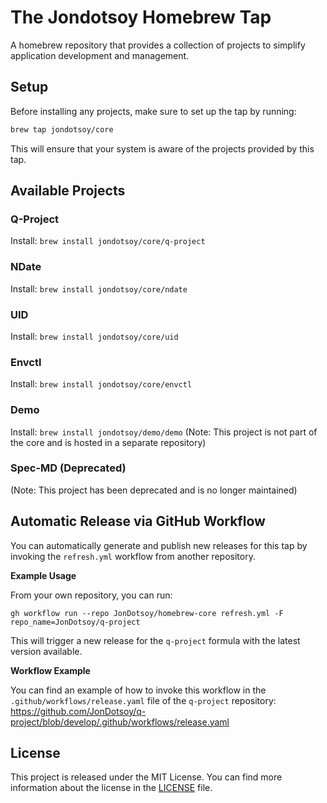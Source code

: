 # The Jondotsoy Homebrew Tap

A homebrew repository that provides a collection of projects to simplify application development and management.

## Setup

Before installing any projects, make sure to set up the tap by running:
```bash
brew tap jondotsoy/core
```
This will ensure that your system is aware of the projects provided by this tap.

## Available Projects

### Q-Project
Install: `brew install jondotsoy/core/q-project`

### NDate
Install: `brew install jondotsoy/core/ndate`

### UID
Install: `brew install jondotsoy/core/uid`

### Envctl
Install: `brew install jondotsoy/core/envctl`

### Demo
Install: `brew install jondotsoy/demo/demo` (Note: This project is not part of the core and is hosted in a separate repository)

### Spec-MD (Deprecated)
(Note: This project has been deprecated and is no longer maintained)

## Automatic Release via GitHub Workflow

You can automatically generate and publish new releases for this tap by invoking the `refresh.yml` workflow from another repository.

**Example Usage**

From your own repository, you can run:

```shell
gh workflow run --repo JonDotsoy/homebrew-core refresh.yml -F repo_name=JonDotsoy/q-project
```

This will trigger a new release for the `q-project` formula with the latest version available.

**Workflow Example**

You can find an example of how to invoke this workflow in the `.github/workflows/release.yaml` file of the `q-project` repository: https://github.com/JonDotsoy/q-project/blob/develop/.github/workflows/release.yaml

## License

This project is released under the MIT License. You can find more information about the license in the [LICENSE](./LICENSE) file.
